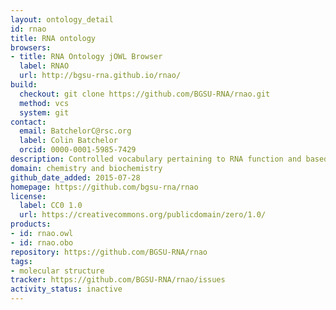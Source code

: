 ```yaml
---
layout: ontology_detail
id: rnao
title: RNA ontology
browsers:
- title: RNA Ontology jOWL Browser
  label: RNAO
  url: http://bgsu-rna.github.io/rnao/
build:
  checkout: git clone https://github.com/BGSU-RNA/rnao.git
  method: vcs
  system: git
contact:
  email: BatchelorC@rsc.org
  label: Colin Batchelor
  orcid: 0000-0001-5985-7429
description: Controlled vocabulary pertaining to RNA function and based on RNA sequences, secondary and three-dimensional structures.
domain: chemistry and biochemistry
github_date_added: 2015-07-28
homepage: https://github.com/bgsu-rna/rnao
license:
  label: CC0 1.0
  url: https://creativecommons.org/publicdomain/zero/1.0/
products:
- id: rnao.owl
- id: rnao.obo
repository: https://github.com/BGSU-RNA/rnao
tags:
- molecular structure
tracker: https://github.com/BGSU-RNA/rnao/issues
activity_status: inactive
---
```

